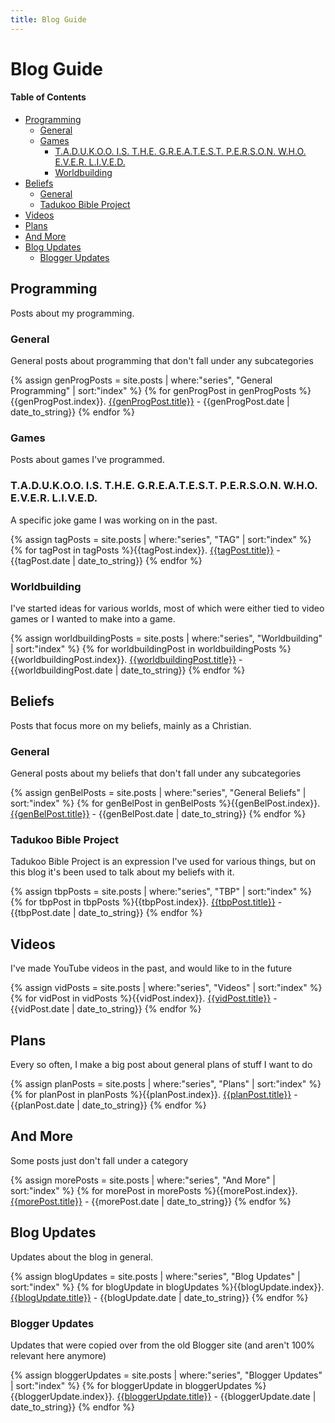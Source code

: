 ```yaml
---
title: Blog Guide
---
```

# Blog Guide

#### Table of Contents
* [Programming](#programming)
	* [General](#general)
	* [Games](#games)
		* [T.A.D.U.K.O.O. I.S. T.H.E. G.R.E.A.T.E.S.T. P.E.R.S.O.N. W.H.O. E.V.E.R. L.I.V.E.D.](#tadukoo-is-the-greatest-person-who-ever-lived)
		* [Worldbuilding](#worldbuilding)
* [Beliefs](#beliefs)
	* [General](#general-1)
	* [Tadukoo Bible Project](#tadukoo-bible-project)
* [Videos](#videos)
* [Plans](#plans)
* [And More](#and-more)
* [Blog Updates](#blog-updates)
	* [Blogger Updates](#blogger-updates)

## Programming
Posts about my programming.

### General
General posts about programming that don't fall under any subcategories

{% assign genProgPosts = site.posts | where:"series", "General Programming" | sort:"index" %}
{% for genProgPost in genProgPosts %}{{genProgPost.index}}. [{{genProgPost.title}}]({{genProgPost.url}}) - {{genProgPost.date | date_to_string}}
{% endfor %}

### Games
Posts about games I've programmed.

### T.A.D.U.K.O.O. I.S. T.H.E. G.R.E.A.T.E.S.T. P.E.R.S.O.N. W.H.O. E.V.E.R. L.I.V.E.D.
A specific joke game I was working on in the past.

{% assign tagPosts = site.posts | where:"series", "TAG" | sort:"index" %}
{% for tagPost in tagPosts %}{{tagPost.index}}. [{{tagPost.title}}]({{tagPost.url}}) - {{tagPost.date | date_to_string}}
{% endfor %}

### Worldbuilding
I've started ideas for various worlds, most of which were either tied to video games or I wanted to make into a game.

{% assign worldbuildingPosts = site.posts | where:"series", "Worldbuilding" | sort:"index" %}
{% for worldbuildingPost in worldbuildingPosts %}{{worldbuildingPost.index}}. [{{worldbuildingPost.title}}]({{worldbuildingPost.url}}) - {{worldbuildingPost.date | date_to_string}}
{% endfor %}

## Beliefs
Posts that focus more on my beliefs, mainly as a Christian.

### General
General posts about my beliefs that don't fall under any subcategories

{% assign genBelPosts = site.posts | where:"series", "General Beliefs" | sort:"index" %}
{% for genBelPost in genBelPosts %}{{genBelPost.index}}. [{{genBelPost.title}}]({{genBelPost.url}}) - {{genBelPost.date | date_to_string}}
{% endfor %}

### Tadukoo Bible Project
Tadukoo Bible Project is an expression I've used for various things, but on this blog it's been used to talk about my beliefs with it.

{% assign tbpPosts = site.posts | where:"series", "TBP" | sort:"index" %}
{% for tbpPost in tbpPosts %}{{tbpPost.index}}. [{{tbpPost.title}}]({{tbpPost.url}}) - {{tbpPost.date | date_to_string}}
{% endfor %}

## Videos
I've made YouTube videos in the past, and would like to in the future

{% assign vidPosts = site.posts | where:"series", "Videos" | sort:"index" %}
{% for vidPost in vidPosts %}{{vidPost.index}}. [{{vidPost.title}}]({{vidPost.url}}) - {{vidPost.date | date_to_string}}
{% endfor %}

## Plans
Every so often, I make a big post about general plans of stuff I want to do

{% assign planPosts = site.posts | where:"series", "Plans" | sort:"index" %}
{% for planPost in planPosts %}{{planPost.index}}. [{{planPost.title}}]({{planPost.url}}) - {{planPost.date | date_to_string}}
{% endfor %}

## And More
Some posts just don't fall under a category

{% assign morePosts = site.posts | where:"series", "And More" | sort:"index" %}
{% for morePost in morePosts %}{{morePost.index}}. [{{morePost.title}}]({{morePost.url}}) - {{morePost.date | date_to_string}}
{% endfor %}

## Blog Updates
Updates about the blog in general.

{% assign blogUpdates = site.posts | where:"series", "Blog Updates" | sort:"index" %}
{% for blogUpdate in blogUpdates %}{{blogUpdate.index}}. [{{blogUpdate.title}}]({{blogUpdate.url}}) - {{blogUpdate.date | date_to_string}}
{% endfor %}

### Blogger Updates
Updates that were copied over from the old Blogger site (and aren't 100% relevant here anymore)

{% assign bloggerUpdates = site.posts | where:"series", "Blogger Updates" | sort:"index" %}
{% for bloggerUpdate in bloggerUpdates %}{{bloggerUpdate.index}}. [{{bloggerUpdate.title}}]({{bloggerUpdate.url}}) - {{bloggerUpdate.date | date_to_string}}
{% endfor %}
